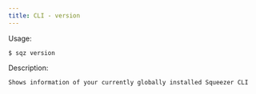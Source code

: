 ```yaml
---
title: CLI - version
---
```

 
 Usage: 

    $ sqz version 

 Description:

    Shows information of your currently globally installed Squeezer CLI

